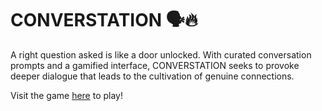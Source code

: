 <!-- @format -->

# CONVERSTATION 🗣️🔥

A right question asked is like a door unlocked. With curated conversation prompts and a gamified interface, CONVERSTATION seeks to provoke deeper dialogue that leads to the cultivation of genuine connections.

Visit the game <a href="https://converstation.onrender.com" target="_blank"/>here</a> to play!
